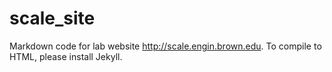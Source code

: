# scale_site

Markdown code for lab website http://scale.engin.brown.edu. To compile to HTML, please install Jekyll.
